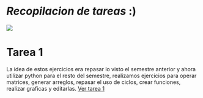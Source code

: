 # ***Recopilacion de tareas*** :)

![](https://puntomedio.mx/wp-content/uploads/2018/06/Ooga-Chaka-Baby.gif)

# Tarea 1
  La idea de estos ejercicios era repasar lo visto el semestre anterior y ahora utilizar python para el resto del semestre, realizamos ejercicios para operar matrices, generar arreglos, repasar el uso de ciclos, crear funciones, realizar graficas y editarlas. 
  [Ver tarea 1](https://github.com/hector200210/Proyecto-Final/blob/main/Codigos%20py/Tarea_1.ipynb)
  
